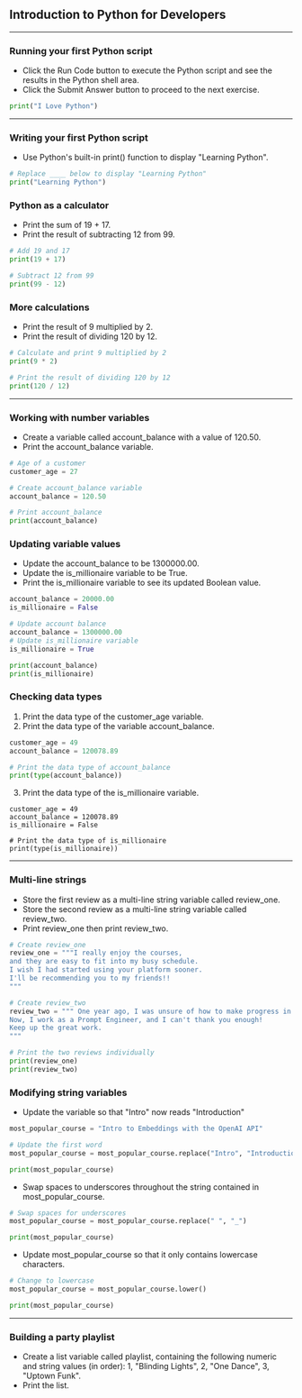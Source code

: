 ## Introduction to Python for Developers
---
### Running your first Python script
* Click the Run Code button to execute the Python script and see the results in the Python shell area.
* Click the Submit Answer button to proceed to the next exercise.
```python
print("I Love Python")
```
---
### Writing your first Python script
* Use Python's built-in print() function to display "Learning Python".
```python
# Replace ____ below to display "Learning Python"
print("Learning Python")
```
### Python as a calculator
* Print the sum of 19 + 17.
* Print the result of subtracting 12 from 99.
```python
# Add 19 and 17
print(19 + 17)

# Subtract 12 from 99
print(99 - 12)
```
### More calculations
* Print the result of 9 multiplied by 2.
* Print the result of dividing 120 by 12.
```python
# Calculate and print 9 multiplied by 2
print(9 * 2)

# Print the result of dividing 120 by 12
print(120 / 12)
```
---
### Working with number variables
* Create a variable called account_balance with a value of 120.50.
* Print the account_balance variable.
```python
# Age of a customer
customer_age = 27

# Create account_balance variable
account_balance = 120.50

# Print account_balance
print(account_balance)
```
### Updating variable values
* Update the account_balance to be 1300000.00.
* Update the is_millionaire variable to be True.
* Print the is_millionaire variable to see its updated Boolean value.
```python
account_balance = 20000.00
is_millionaire = False

# Update account balance
account_balance = 1300000.00
# Update is_millionaire variable
is_millionaire = True

print(account_balance)
print(is_millionaire)
```
### Checking data types
1. Print the data type of the customer_age variable.
2. Print the data type of the variable account_balance.
```python
customer_age = 49
account_balance = 120078.89

# Print the data type of account_balance
print(type(account_balance))
```
3. Print the data type of the is_millionaire variable.
```pyyhon
customer_age = 49
account_balance = 120078.89
is_millionaire = False

# Print the data type of is_millionaire
print(type(is_millionaire))
```
---
### Multi-line strings
* Store the first review as a multi-line string variable called review_one.
* Store the second review as a multi-line string variable called review_two.
* Print review_one then print review_two.
```python
# Create review_one
review_one = """I really enjoy the courses,
and they are easy to fit into my busy schedule. 
I wish I had started using your platform sooner.
I'll be recommending you to my friends!!
"""

# Create review_two
review_two = """ One year ago, I was unsure of how to make progress in my career. 
Now, I work as a Prompt Engineer, and I can't thank you enough! 
Keep up the great work.
"""

# Print the two reviews individually
print(review_one)
print(review_two)
```
### Modifying string variables
* Update the variable so that "Intro" now reads "Introduction"
```python
most_popular_course = "Intro to Embeddings with the OpenAI API"

# Update the first word
most_popular_course = most_popular_course.replace("Intro", "Introduction")

print(most_popular_course)
```
* Swap spaces to underscores throughout the string contained in most_popular_course.
```python
# Swap spaces for underscores
most_popular_course = most_popular_course.replace(" ", "_")

print(most_popular_course)
```
* Update most_popular_course so that it only contains lowercase characters.
```Python
# Change to lowercase
most_popular_course = most_popular_course.lower()

print(most_popular_course)
```
---
### Building a party playlist
* Create a list variable called playlist, containing the following numeric and string values (in order):
1, "Blinding Lights", 2, "One Dance", 3, "Uptown Funk".
* Print the list.

